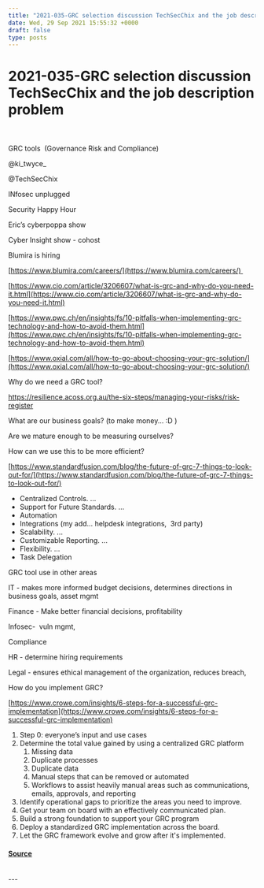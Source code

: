 ```yaml
---
title: "2021-035-GRC selection discussion TechSecChix and the job description problem"
date: Wed, 29 Sep 2021 15:55:32 +0000
draft: false
type: posts
---
```

# 2021-035-GRC selection discussion TechSecChix and the job description problem

<br/>

<br/>
GRC tools  (Governance Risk and Compliance)

@ki\_twyce\_

@TechSecChix

INfosec unplugged

Security Happy Hour

Eric’s cyberpoppa show

Cyber Insight show - cohost

Blumira is hiring

[https://www.blumira.com/careers/](https://www.blumira.com/careers/) 

  
  

[https://www.cio.com/article/3206607/what-is-grc-and-why-do-you-need-it.html](https://www.cio.com/article/3206607/what-is-grc-and-why-do-you-need-it.html)

[https://www.pwc.ch/en/insights/fs/10-pitfalls-when-implementing-grc-technology-and-how-to-avoid-them.html](https://www.pwc.ch/en/insights/fs/10-pitfalls-when-implementing-grc-technology-and-how-to-avoid-them.html)

[https://www.oxial.com/all/how-to-go-about-choosing-your-grc-solution/](https://www.oxial.com/all/how-to-go-about-choosing-your-grc-solution/)

Why do we need a GRC tool?

https://resilience.acoss.org.au/the-six-steps/managing-your-risks/risk-register

What are our business goals? (to make money... :D )

Are we mature enough to be measuring ourselves?

How can we use this to be more efficient?

[https://www.standardfusion.com/blog/the-future-of-grc-7-things-to-look-out-for/](https://www.standardfusion.com/blog/the-future-of-grc-7-things-to-look-out-for/)

-   Centralized Controls. ...
-   Support for Future Standards. ...
-   Automation
-   Integrations (my add… helpdesk integrations,  3rd party)
-   Scalability. ...
-   Customizable Reporting. ...
-   Flexibility. ...
-   Task Delegation

GRC tool use in other areas

IT - makes more informed budget decisions, determines directions in business goals, asset mgmt

Finance - Make better financial decisions, profitability

Infosec-  vuln mgmt, 

Compliance

HR - determine hiring requirements

Legal - ensures ethical management of the organization, reduces breach, 

How do you implement GRC?

[https://www.crowe.com/insights/6-steps-for-a-successful-grc-implementation](https://www.crowe.com/insights/6-steps-for-a-successful-grc-implementation)

1.  Step 0: everyone’s input and use cases 
2.  Determine the total value gained by using a centralized GRC platform
    1.  Missing data 
    2.  Duplicate processes
    3.  Duplicate data
    4.  Manual steps that can be removed or automated
    5.  Workflows to assist heavily manual areas such as communications, emails, approvals, and reporting
3.  Identify operational gaps to prioritize the areas you need to improve.
4.  Get your team on board with an effectively communicated plan.
5.  Build a strong foundation to support your GRC program
6.  Deploy a standardized GRC implementation across the board.
7.  Let the GRC framework evolve and grow after it's implemented.

#### [Source](http://brakeingsecurity.com/2021-035-khalilah-scott-part2)

<br/>
---

